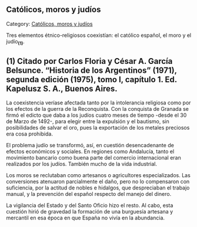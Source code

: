 ## Católicos, moros y judíos

Category: [Católicos, moros y judíos](http://descubrircorrientes.com.ar/2012/index.php/2456-historia-desde-el-origen-hasta-1814/tierra-argentina-1492-1588/la-aventura-del-rio-de-la-plata/americo-vespucio-descubridor-del-rio-de-la-plata/la-monarquia-bicefala-de-los-reyes-catolicos/catolicos-moros-y-judios)

Tres elementos étnico-religiosos coexistían: el católico español, el moro y el judío<sub><strong>(1)</strong></sub>.

## **(1)** Citado por Carlos Floria y César A. García Belsunce. “Historia de los Argentinos” (1971), segunda edición (1975), tomo I, capítulo 1. Ed. Kapelusz S. A., Buenos Aires.

La coexistencia veríase afectada tanto por la intolerancia religiosa como por los efectos de la guerra de la Reconquista. Con la conquista de Granada se firmó el edicto que daba a los judíos cuatro meses de tiempo -desde el 30 de Marzo de 1492-, para elegir entre la expulsión y el bautismo, sin posibilidades de salvar el oro, pues la exportación de los metales preciosos era cosa prohibida.

El problema judío se transformó, así, en cuestión desencadenante de efectos económicos y sociales. En regiones como Andalucía, tanto el movimiento bancario como buena parte del comercio internacional eran realizados por los judíos. También mucho de la vida industrial.

Los moros se reclutaban como artesanos o agricultores especializados. Las conversiones atenuaron parcialmente el daño, pero no lo compensaron con suficiencia, por la actitud de nobles e hidalgos, que despreciaban el trabajo manual, y la prevención del español respecto del manejo del dinero.

La vigilancia del Estado y del Santo Oficio hizo el resto. Al cabo, esta cuestión hirió de gravedad la formación de una burguesía artesana y mercantil en esa época en que España no vivía en la abundancia.